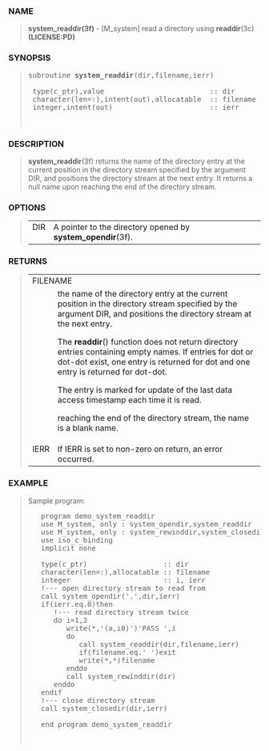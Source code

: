 <?
<body>
<!DOCTYPE html PUBLIC "-//W3C//DTD XHTML 1.0 Transitional//EN"
    "http://www.w3.org/TR/xhtml1/DTD/xhtml1-transitional.dtd">

<html xmlns="http://www.w3.org/1999/xhtml">
<head>
  <meta name="generator" content="HTML Tidy for Cygwin (vers 25 March 2009), see www.w3.org" />

  <title></title>
</head>

<body>
  <div id="Container">
    <div id="Content">
      <div class="c140"></div><a name="0"></a>

      <h3><a name="0">NAME</a></h3>

      <blockquote>
        <b>system_readdir(3f)</b> - [M_system] read a directory using <b>readdir</b>(3c) <b>(LICENSE:PD)</b>
      </blockquote><a name="contents" id="contents"></a>

      <h3><a name="8">SYNOPSIS</a></h3>

      <blockquote>
        <pre>
subroutine <b>system_readdir</b>(dir,filename,ierr)
<br /> type(c_ptr),value                         :: dir
 character(len=:),intent(out),allocatable  :: filename
 integer,intent(out)                       :: ierr
<br />
</pre>
      </blockquote><a name="2"></a>

      <h3><a name="2">DESCRIPTION</a></h3>

      <blockquote>
        <p><b>system_readdir</b>(3f) returns the name of the directory entry at the current position in the directory stream specified by the argument DIR,
        and positions the directory stream at the next entry. It returns a null name upon reaching the end of the directory stream.</p>
      </blockquote><a name="3"></a>

      <h3><a name="3">OPTIONS</a></h3>

      <blockquote>
        <table cellpadding="3">
          <tr valign="top">
            <td class="c141" width="6%" nowrap="nowrap">DIR</td>

            <td valign="bottom">A pointer to the directory opened by <b>system_opendir</b>(3f).</td>
          </tr>
        </table>
      </blockquote><a name="4"></a>

      <h3><a name="4">RETURNS</a></h3>

      <blockquote>
        <table cellpadding="3">
          <tr valign="top">
            <td class="c141" colspan="2">FILENAME</td>
          </tr>

          <tr valign="top">
            <td width="6%"></td>

            <td>
              the name of the directory entry at the current position in the directory stream specified by the argument DIR, and positions the directory
              stream at the next entry.

              <p>The <b>readdir</b>() function does not return directory entries containing empty names. If entries for dot or dot-dot exist, one entry is
              returned for dot and one entry is returned for dot-dot.</p>

              <p>The entry is marked for update of the last data access timestamp each time it is read.</p>

              <p>reaching the end of the directory stream, the name is a blank name.</p>
            </td>
          </tr>

          <tr valign="top">
            <td class="c141" width="6%" nowrap="nowrap">IERR</td>

            <td valign="bottom">If IERR is set to non-zero on return, an error occurred.</td>
          </tr>
        </table>
      </blockquote><a name="5"></a>

      <h3><a name="5">EXAMPLE</a></h3>

      <blockquote>
        Sample program:
        <pre>
   program demo_system_readdir
   use M_system, only : system_opendir,system_readdir
   use M_system, only : system_rewinddir,system_closedir
   use iso_c_binding
   implicit none
<br />   type(c_ptr)                  :: dir
   character(len=:),allocatable :: filename
   integer                      :: i, ierr
   !--- open directory stream to read from
   call system_opendir('.',dir,ierr)
   if(ierr.eq.0)then
      !--- read directory stream twice
      do i=1,2
         write(*,'(a,i0)')'PASS ',i
         do
            call system_readdir(dir,filename,ierr)
            if(filename.eq.' ')exit
            write(*,*)filename
         enddo
         call system_rewinddir(dir)
      enddo
   endif
   !--- close directory stream
   call system_closedir(dir,ierr)
<br />   end program demo_system_readdir
<br />
</pre>
      </blockquote><a name="6"></a>
    </div>
  </div>
</body>
</html>
